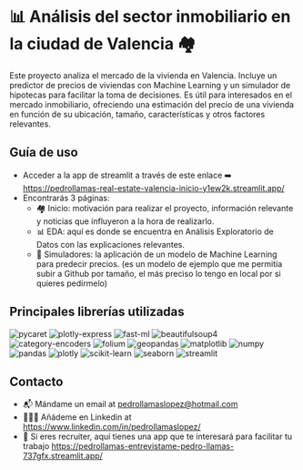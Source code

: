# 📊 Análisis del sector inmobiliario en la ciudad de Valencia 🏘️

Este proyecto analiza el mercado de la vivienda en Valencia. Incluye un predictor de precios de viviendas con Machine Learning y un simulador de hipotecas para facilitar la toma de decisiones. Es útil para interesados en el mercado inmobiliario, ofreciendo una estimación del precio de una vivienda en función de su ubicación, tamaño, características y otros factores relevantes.

## Guía de uso
* Acceder a la app de streamlit a través de este enlace   ➡️    https://pedrollamas-real-estate-valencia-inicio-y1ew2k.streamlit.app/
* Encontrarás 3 páginas:
    * 🏘️ Inicio: motivación para realizar el proyecto, información relevante y noticias que influyeron a la hora de realizarlo.
    * 📊 EDA: aquí es donde se encuentra en Análisis Exploratorio de Datos con las explicaciones relevantes.
    * 🎯 Simuladores: la aplicación de un modelo de Machine Learning para predecir precios. (es un modelo de ejemplo que me permitía subir a Github por tamaño, el más preciso lo tengo en local por si quieres pedírmelo)

## Principales librerías utilizadas
![pycaret](https://img.shields.io/badge/pycaret-%23F69220?style=for-the-badge&logo=pycaret&logoColor=white)
![plotly-express](https://img.shields.io/badge/plotly--express-%23412692?style=for-the-badge&logo=plotly&logoColor=white)
![fast-ml](https://img.shields.io/badge/fast--ml-%23333333?style=for-the-badge&logo=data:image/svg%2bxml;base64,PHN2ZyBpZD0iTGF5ZXJfMSIgdmlld0JveD0iMCAwIDE2MCAxNjAiIHdpZHRoPSIxNjAiIGhlaWdodD0iMTYwIj4KICA8Y2lyY2xlIGN4PSI1MCIgY3k9IjUwIiByPSI1MCIgZmlsbD0iIzEzNjM2MyIgc3R5bGU9ImZpbGw6cmVkOyIgLz4KPC9zdmc+Cg==)
![beautifulsoup4](https://img.shields.io/badge/beautifulsoup4-%2300BDC7?style=for-the-badge&logo=beautifulsoup4&logoColor=white)
![category-encoders](https://img.shields.io/badge/category--encoders-%23F37788?style=for-the-badge&logo=python&logoColor=white)
![folium](https://img.shields.io/badge/folium-%23000075?style=for-the-badge&logo=folium&logoColor=white)
![geopandas](https://img.shields.io/badge/geopandas-%23FF3E00?style=for-the-badge&logo=geopandas&logoColor=white)
![matplotlib](https://img.shields.io/badge/matplotlib-%23FF3E00?style=for-the-badge&logo=matplotlib&logoColor=white)
![numpy](https://img.shields.io/badge/numpy-%23013243?style=for-the-badge&logo=numpy&logoColor=white)
![pandas](https://img.shields.io/badge/pandas-%23150458?style=for-the-badge&logo=pandas&logoColor=white)
![plotly](https://img.shields.io/badge/plotly-%233F4F75?style=for-the-badge&logo=plotly&logoColor=white)
![scikit-learn](https://img.shields.io/badge/scikit--learn-%23F7931E?style=for-the-badge&logo=scikit-learn&logoColor=white)
![seaborn](https://img.shields.io/badge/seaborn-%2328557B?style=for-the-badge&logo=seaborn&logoColor=white)
![streamlit](https://img.shields.io/badge/streamlit-%235869FF?style=for-the-badge&logo=streamlit&logoColor=white)

## Contacto
  * 📬 Mándame un email at pedrollamaslopez@hotmail.com
  * 👨‍💼🤝 Añádeme en Linkedin at https://www.linkedin.com/in/pedrollamaslopez/
  * 👀 Si eres recruiter, aquí tienes una app que te interesará para facilitar tu trabajo https://pedrollamas-entrevistame-pedro-llamas-737gfx.streamlit.app/
